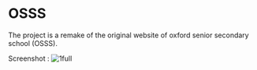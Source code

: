 # OSSS
The project is a remake of the original website of oxford senior secondary school (OSSS).

Screenshot :
![1full](https://user-images.githubusercontent.com/20863182/33231155-65c71b40-d216-11e7-9cf4-ec465c080051.png)
